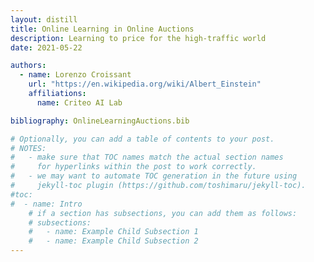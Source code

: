 ```yaml
---
layout: distill
title: Online Learning in Online Auctions
description: Learning to price for the high-traffic world
date: 2021-05-22

authors:
  - name: Lorenzo Croissant
    url: "https://en.wikipedia.org/wiki/Albert_Einstein"
    affiliations:
      name: Criteo AI Lab

bibliography: OnlineLearningAuctions.bib

# Optionally, you can add a table of contents to your post.
# NOTES:
#   - make sure that TOC names match the actual section names
#     for hyperlinks within the post to work correctly.
#   - we may want to automate TOC generation in the future using
#     jekyll-toc plugin (https://github.com/toshimaru/jekyll-toc).
#toc:
#  - name: Intro
    # if a section has subsections, you can add them as follows:
    # subsections:
    #   - name: Example Child Subsection 1
    #   - name: Example Child Subsection 2
---
```


